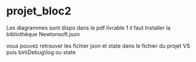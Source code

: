 # projet_bloc2

Les diagrammes sont dispo dans le pdf livrable 1
il faut Installer la bibliothèque Newtonsoft.json

vous pouvez retrouver les fichier json et state dans le fichier du projet VS puis bin\Debug\log ou state

